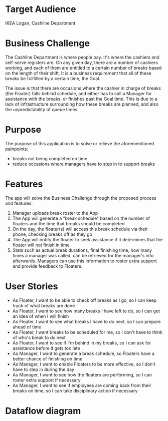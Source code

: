 # Target Audience
IKEA Logan, Cashline Department

# Business Challenge
The Cashline Department is where people pay. It's where the cashiers and self-serve registers are. On any given day, there are a number of cashiers working, and each of them are entitled to a certain number of breaks based on the length of their shift. It is a business requirement that all of these breaks be fullfilled by a certain time, the Goal. 

The issue is that there are occasions where the cashier in charge of breaks (the Floater) falls behind schedule, and either has to call a Manager for assistance with the breaks, or finishes past the Goal time. This is due to a lack of infrastructure surrounding how these breaks are planned, and also the unpredictability of queue times. 

# Purpose
The purpose of this application is to solve or relieve the aforementioned painpoints: 
 - breaks not being completed on time
 - reduce occasions where managers have to step in to support breaks 

# Features
The app will solve the Business Challenge through the proposed process and features: 
1. Manager uploads break roster to the App
2. The App will generate a "break schedule" based on the number of floaters and the time that breaks should be completed
3. On the day, the floater(s) will access this break schedule via their phone, checking breaks off as they go
4. The App will notify the floater to seek assistance if it determines that the floater will not finish in time
5. Stats such as actual break durations, final finishing time, how many times a manager was called, can be retrieved for the manager's info afterwards. Managers can use this information to roster extra support and provide feedback to Floaters. 

# User Stories
- As Floater, I want to be able to check off breaks as I go, so I can keep track of what breaks are done
- As Floater, I want to see how many breaks I have left to do, so I can get an idea of when I will finish
- As Floater, I want to see what breaks I have to do next, so I can prepare ahead of time
- As Floater, I want breaks to be scheduled for me, so I don't have to think of who's break to do next
- As Floater, I want to see if I'm behind in my breaks, so I can ask for assistance before it gets too late
- As Manager, I want to generate a break schedule, so Floaters have a better chance of finishing on time
- As Manager, I want to enable Floaters to be more effective, so I don't have to step in during the day
- As Manager, I want to see how the floaters are performing, so I can roster extra support if necessary
- As Manager, I want to see if employees are coming back from their breaks on time, so I can take disciplinary action if necessary

# Dataflow diagram

